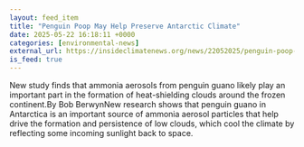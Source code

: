 ```yaml
---
layout: feed_item
title: "Penguin Poop May Help Preserve Antarctic Climate"
date: 2025-05-22 16:18:11 +0000
categories: [environmental-news]
external_url: https://insideclimatenews.org/news/22052025/penguin-poop-could-preserve-antarctic-climate/
is_feed: true
---
```


New study finds that ammonia aerosols from penguin guano likely play an important part in the formation of heat-shielding clouds around the frozen continent.By Bob BerwynNew research shows that penguin guano in Antarctica is an important source of ammonia aerosol particles that help drive the formation and persistence of low clouds, which cool the climate by reflecting some incoming sunlight back to space.
